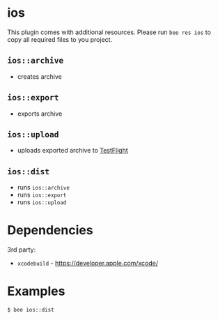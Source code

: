 ios
===
This plugin comes with additional resources.
Please run `bee res ios` to copy all required files to you project.

`ios::archive`
--------------
- creates archive

`ios::export`
-------------
- exports archive

`ios::upload`
-------------
- uploads exported archive to [TestFlight](https://developer.apple.com/testflight/)

`ios::dist`
-----------
- runs `ios::archive`
- runs `ios::export`
- runs `ios::upload`


Dependencies
============
3rd party:
- `xcodebuild` - https://developer.apple.com/xcode/


Examples
========
```
$ bee ios::dist
```
